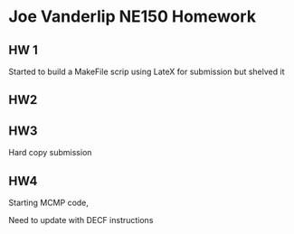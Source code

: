 # Joe Vanderlip NE150 Homework

## HW 1

Started to build a MakeFile scrip using LateX for submission but shelved it

## HW2

## HW3

Hard copy submission

## HW4

Starting MCMP code,

Need to update with DECF instructions 

